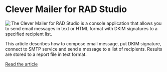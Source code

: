 # Clever Mailer for RAD Studio

<img align="left" src="https://www.clevercomponents.com/articles/article039/CleverMailer.jpg" />

The Clever Mailer for RAD Studio is a console application that allows you to send email messages in text or HTML format with DKIM signatures to a specified recipient list.

This article describes how to compose email message, put DKIM signature, connect to SMTP service and send a message to a list of recipients. Results are stored to a report file in text format.

[Read the article](https://www.clevercomponents.com/articles/article039/)
